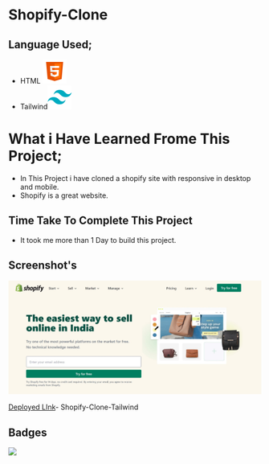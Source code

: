 # Shopify-Clone
## Language Used;
- HTML
  ![](./icons/icons8-html-5-48.png)
- Tailwind![](./icons/icons8-tailwind-css-48.png)


# What i Have Learned Frome This Project;
- In This Project i have cloned a shopify site with responsive in desktop and mobile.
- Shopify is a great website.

## Time Take To Complete This Project
- It took me more than 1 Day to build this project.


## Screenshot's

![](./assets/Screenshot%202022-08-23%20175324.jpg)

[Deployed LInk]()- Shopify-Clone-Tailwind

## Badges


![](https://img.shields.io/badge/Shopify-Clone-red)
